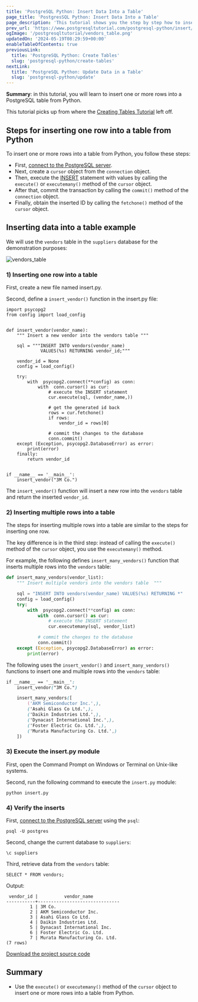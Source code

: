 ```yaml
---
title: 'PostgreSQL Python: Insert Data Into a Table'
page_title: 'PostgresSQL Python: Insert Data Into a Table'
page_description: 'This tutorial shows you the step by step how to insert one or more rows into a PostgreSQL table in Python.'
prev_url: 'https://www.postgresqltutorial.com/postgresql-python/insert/'
ogImage: '/postgresqltutorial/vendors_table.png'
updatedOn: '2024-05-19T08:29:59+00:00'
enableTableOfContents: true
previousLink:
  title: 'PostgreSQL Python: Create Tables'
  slug: 'postgresql-python/create-tables'
nextLink:
  title: 'PostgreSQL Python: Update Data in a Table'
  slug: 'postgresql-python/update'
---
```


**Summary**: in this tutorial, you will learn to insert one or more rows into a PostgreSQL table from Python.

This tutorial picks up from where the [Creating Tables Tutorial](create-tables) left off.

## Steps for inserting one row into a table from Python

To insert one or more rows into a table from Python, you follow these steps:

- First, [connect to the PostgreSQL server](connect).
- Next, create a `cursor` object from the `connection` object.
- Then, execute the [INSERT](../postgresql-tutorial/postgresql-insert) statement with values by calling the `execute()` or `executemany()` method of the `cursor` object.
- After that, commit the transaction by calling the `commit()` method of the `connection` object.
- Finally, obtain the inserted ID by calling the `fetchone()` method of the `cursor` object.

## Inserting data into a table example

We will use the `vendors` table in the `suppliers` database for the demonstration purposes:

![vendors_table](/postgresqltutorial/vendors_table.png)

### 1\) Inserting one row into a table

First, create a new file named insert.py.

Second, define a `insert_vendor()` function in the insert.py file:

```pythonsql
import psycopg2
from config import load_config


def insert_vendor(vendor_name):
    """ Insert a new vendor into the vendors table """

    sql = """INSERT INTO vendors(vendor_name)
             VALUES(%s) RETURNING vendor_id;"""

    vendor_id = None
    config = load_config()

    try:
        with  psycopg2.connect(**config) as conn:
            with  conn.cursor() as cur:
                # execute the INSERT statement
                cur.execute(sql, (vendor_name,))

                # get the generated id back
                rows = cur.fetchone()
                if rows:
                    vendor_id = rows[0]

                # commit the changes to the database
                conn.commit()
    except (Exception, psycopg2.DatabaseError) as error:
        print(error)
    finally:
        return vendor_id


if __name__ == '__main__':
    insert_vendor("3M Co.")
```

The `insert_vendor()` function will insert a new row into the `vendors` table and return the inserted `vendor_id`.

### 2\) Inserting multiple rows into a table

The steps for inserting multiple rows into a table are similar to the steps for inserting one row.

The key difference is in the third step: instead of calling the `execute()` method of the `cursor` object, you use the `executemany()` method.

For example, the following defines `insert_many_vendors()` function that inserts multiple rows into the `vendors` table:

```python
def insert_many_vendors(vendor_list):
    """ Insert multiple vendors into the vendors table  """

    sql = "INSERT INTO vendors(vendor_name) VALUES(%s) RETURNING *"
    config = load_config()
    try:
        with  psycopg2.connect(**config) as conn:
            with  conn.cursor() as cur:
                # execute the INSERT statement
                cur.executemany(sql, vendor_list)

            # commit the changes to the database
            conn.commit()
    except (Exception, psycopg2.DatabaseError) as error:
        print(error)
```

The following uses the `insert_vendor()` and `insert_many_vendors()` functions to insert one and multiple rows into the `vendors` table:

```css
if __name__ == '__main__':
    insert_vendor("3M Co.")

    insert_many_vendors([
        ('AKM Semiconductor Inc.',),
        ('Asahi Glass Co Ltd.',),
        ('Daikin Industries Ltd.',),
        ('Dynacast International Inc.',),
        ('Foster Electric Co. Ltd.',),
        ('Murata Manufacturing Co. Ltd.',)
    ])
```

### 3\) Execute the insert.py module

First, open the Command Prompt on Windows or Terminal on Unix\-like systems.

Second, run the following command to execute the `insert.py` module:

```
python insert.py
```

### 4\) Verify the inserts

First, [connect to the PostgreSQL server](connect) using the `psql`:

```
psql -U postgres
```

Second, change the current database to `suppliers`:

```
\c suppliers
```

Third, retrieve data from the `vendors` table:

```
SELECT * FROM vendors;
```

Output:

```
 vendor_id |          vendor_name
-----------+-------------------------------
         1 | 3M Co.
         2 | AKM Semiconductor Inc.
         3 | Asahi Glass Co Ltd.
         4 | Daikin Industries Ltd.
         5 | Dynacast International Inc.
         6 | Foster Electric Co. Ltd.
         7 | Murata Manufacturing Co. Ltd.
(7 rows)
```

[Download the project source code](/postgresqltutorial/insert.zip)

## Summary

- Use the `execute()` or `executemany()` method of the `cursor` object to insert one or more rows into a table from Python.
